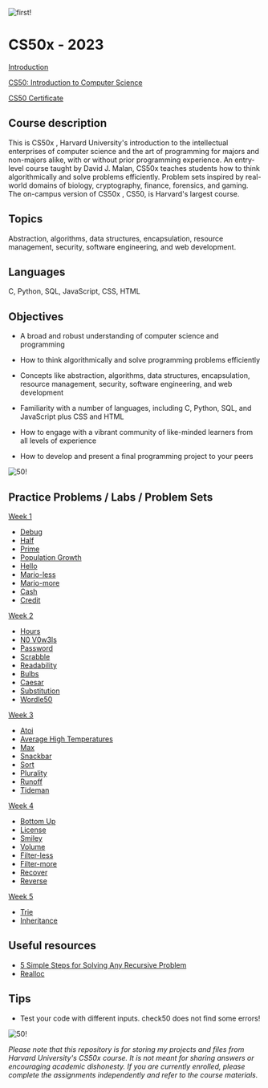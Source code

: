 ![first!](https://www.classcentral.com/report/wp-content/uploads/2022/05/cs50-2023-student-demo.png)
# CS50x - 2023
[Introduction](https://pll.harvard.edu/course/cs50-introduction-computer-science)

[CS50: Introduction to Computer Science](https://cs50.harvard.edu/x/2023/)

[CS50 Certificate](https://cs50.harvard.edu/x/2023/certificate/)


## Course description
This is CS50x , Harvard University's introduction to the intellectual enterprises of computer science and the art of programming for majors and non-majors alike, with or without prior programming experience. An entry-level course taught by David J. Malan, CS50x teaches students how to think algorithmically and solve problems efficiently. Problem sets inspired by real-world domains of biology, cryptography, finance, forensics, and gaming. The on-campus version of CS50x , CS50, is Harvard's largest course. 

## Topics
Abstraction, algorithms, data structures, encapsulation, resource management, security, software engineering, and web development. 

## Languages
C, Python, SQL, JavaScript, CSS, HTML

## Objectives
* A broad and robust understanding of computer science and programming

* How to think algorithmically and solve programming problems efficiently

* Concepts like abstraction, algorithms, data structures, encapsulation, resource management, security, software engineering, and web development

* Familiarity with a number of languages, including C, Python, SQL, and JavaScript plus CSS and HTML

* How to engage with a vibrant community of like-minded learners from all levels of experience

* How to develop and present a final programming project to your peers

![50!](https://www.classcentral.com/report/wp-content/uploads/2022/05/cs50-2023-banner-e1673610020393.png)

## Practice Problems / Labs / Problem Sets
[Week 1](https://cs50.harvard.edu/x/2023/weeks/1/)
 * [Debug](https://cs50.harvard.edu/x/2023/problems/1/debug/)
 * [Half](https://cs50.harvard.edu/x/2023/problems/1/half/)
 * [Prime](https://cs50.harvard.edu/x/2023/problems/1/prime/)
 * [Population Growth](https://cs50.harvard.edu/x/2023/labs/1/)
 * [Hello](https://cs50.harvard.edu/x/2023/psets/1/hello/)
 * [Mario-less](https://cs50.harvard.edu/x/2023/psets/1/mario/less/)
 * [Mario-more](https://cs50.harvard.edu/x/2023/psets/1/mario/more/)
 * [Cash](https://cs50.harvard.edu/x/2023/psets/1/cash/)
 * [Credit](https://cs50.harvard.edu/x/2023/psets/1/credit/)

[Week 2](https://cs50.harvard.edu/x/2023/weeks/2/)
 * [Hours](https://cs50.harvard.edu/x/2023/problems/2/hours/)
 * [N0 V0w3ls](https://cs50.harvard.edu/x/2023/problems/2/no-vowels/)
 * [Password](https://cs50.harvard.edu/x/2023/problems/2/password/)
 * [Scrabble](https://cs50.harvard.edu/x/2023/labs/2/)
 * [Readability](https://cs50.harvard.edu/x/2023/psets/2/readability/)
 * [Bulbs](https://cs50.harvard.edu/x/2023/psets/2/bulbs/)
 * [Caesar](https://cs50.harvard.edu/x/2023/psets/2/caesar/)
 * [Substitution](https://cs50.harvard.edu/x/2023/psets/2/substitution/)
 * [Wordle50](https://cs50.harvard.edu/x/2023/psets/2/wordle50/)

[Week 3](https://cs50.harvard.edu/x/2023/weeks/3/)
 * [Atoi](https://cs50.harvard.edu/x/2023/problems/3/atoi/)
 * [Average High Temperatures](https://cs50.harvard.edu/x/2023/problems/3/temps/)
 * [Max](https://cs50.harvard.edu/x/2023/problems/3/max/)
 * [Snackbar](https://cs50.harvard.edu/x/2023/problems/3/snackbar/)
 * [Sort](https://cs50.harvard.edu/x/2023/labs/3/)
 * [Plurality](https://cs50.harvard.edu/x/2023/psets/3/plurality/)
 * [Runoff](https://cs50.harvard.edu/x/2023/psets/3/runoff/)
 * [Tideman](https://cs50.harvard.edu/x/2023/psets/3/tideman/)

[Week 4](https://cs50.harvard.edu/x/2023/weeks/4/)
* [Bottom Up](https://cs50.harvard.edu/x/2023/problems/4/bottomup/)
* [License](https://cs50.harvard.edu/x/2023/problems/4/license/)
* [Smiley](https://cs50.harvard.edu/x/2023/labs/4/smiley/)
* [Volume](https://cs50.harvard.edu/x/2023/labs/4/volume/)
* [Filter-less](https://cs50.harvard.edu/x/2023/psets/4/filter/less/#how-to-submit)
* [Filter-more](https://cs50.harvard.edu/x/2023/psets/4/filter/more/#a-bitmap-more-technical)
* [Recover](https://cs50.harvard.edu/x/2023/psets/4/recover/#background)
* [Reverse](https://cs50.harvard.edu/x/2023/psets/4/reverse/)

[Week 5](https://cs50.harvard.edu/x/2023/weeks/5/)
* [Trie](https://cs50.harvard.edu/x/2023/problems/5/trie/)
* [Inheritance](https://cs50.harvard.edu/x/2023/labs/5/)

## Useful resources
* [5 Simple Steps for Solving Any Recursive Problem](https://www.youtube.com/watch?v=ngCos392W4w&ab_channel=Reducible)
* [Realloc](https://www.youtube.com/watch?v=z-MHVnhpf9w&t=2s&ab_channel=Log2Base2%C2%AE)

## Tips
* Test your code with different inputs. check50 does not find some errors!

![50!](https://miro.medium.com/v2/resize:fit:1400/format:webp/1*IYCifTCCR2ah-79u94Z3wg.png)

*Please note that this repository is for storing my projects and files from Harvard University's CS50x course. It is not meant for sharing answers or encouraging academic dishonesty. If you are currently enrolled, please complete the assignments independently and refer to the course materials.*

